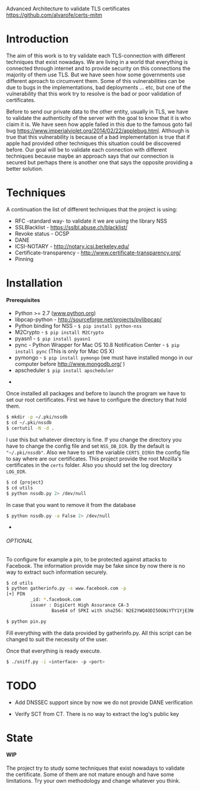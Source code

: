 Advanced Architecture to validate TLS certificates
<https://github.com/alvarofe/certs-mitm>

Introduction
============

The aim of this work is to try validate each TLS-connection with different techniques that exist nowadays. We are living in a world that everything is connected through internet and to provide security on this connections the majority of them use TLS. But we have seen how some governments use different aproach to circumvent them. Some of this vulnerabilities can be due to bugs in the implementations, bad deployments ... etc, but one of the vulnerability that this work try to resolve is the bad or poor validation of certificates.

Before to send our private data to the other entity, usually in TLS, we have to validate the authenticity of the server with the goal to know that it is who claim it is. We have seen how apple failed in this due to the famous goto fail bug  <https://www.imperialviolet.org/2014/02/22/applebug.html>. Although is true that this vulnerability is because of a bad implementation is true that if apple had provided other techniques this situation could be discovered before. Our goal will be to validate each connection with different techniques because maybe an approach says that our connection is secured but perhaps there is another one that says the opposite providing a better solution.

Techniques
==========

A continuation the list of different techniques that the project is using:

* RFC -standard way- to validate it we are using the library NSS
* SSLBlacklist - <https://sslbl.abuse.ch/blacklist/>
* Revoke status - OCSP
* DANE
* ICSI-NOTARY - <http://notary.icsi.berkeley.edu/>
* Certificate-transparency - <http://www.certificate-transparency.org/>
* Pinning


Installation
============


#### Prerequisites



  * Python >= 2.7 (www.python.org)
  * libpcap-python - <http://sourceforge.net/projects/pylibpcap/>
  * Python binding for NSS - `$ pip install python-nss`
  * M2Crypto - `$ pip install M2Crypto`
  * pyasn1 - `$ pip install pyasn1`
  * pync - Python Wrapper for Mac OS 10.8 Notification Center - `$ pip install pync` (This is only for Mac OS X)
  * pymongo - `$ pip install pymongo` (we must have installed mongo in our computer before <http://www.mongodb.org/> )
  * apscheduler `$ pip install apscheduler`

-
Once installed all packages and before to launch the program we have to set our root certificates. First we have to configure the directory that hold them.

```bash
$ mkdir -p ~/.pki/nssdb
$ cd ~/.pki/nssdb
$ certutil -N -d .
```
I use this but whatever directory is fine. If you change the directory you have to change the config file and set `NSS_DB_DIR`. By the default is `"~/.pki/nssdb"`. Also we have to set the variable `CERTS_DIR`in the config file to say where are our certificates. This project provide the root Mozilla's certificates in the `certs` folder. Also you should set the log directory `LOG_DIR`.

```bash
$ cd {project}
$ cd utils
$ python nssdb.py 2> /dev/null
```

In case that you want to remove it from the database

```bash
$ python nssdb.py -a False 2> /dev/null
```

-
###### OPTIONAL

To configure for example a pin, to be protected against attacks to Facebook. The information provide may be fake since by now there is no way to extract such information securely.

```bash
$ cd utils
$ python gatherinfo.py -s www.facebook.com -p
[+] PIN
         _id: *.facebook.com
         issuer : DigiCert High Assurance CA-3
                 Base64 of SPKI with sha256: N2E2YWQ4ODI5OGNiYTY1YjE3NmJhM2E3YWIyNWVlOGY5MDYwNDAzM2RhNmE5OGFjMDc5NTlmNTY2ZmEzYWM1NA==

$ python pin.py
```

Fill everything with the data provided by gatherinfo.py. All this script can be changed to suit the necessity of the user.

Once that everything is ready execute.

```bash
$ ./sniff.py -i <interface> -p <port>
```


TODO
====

+ Add DNSSEC support since by now we do not provide DANE verification

+ Verify SCT from CT. There is no way to extract the log's public key

State
=====
#### WIP
The project try to study some techniques that exist nowadays to validate the certificate. Some of them are not mature enough and have some limitations. Try your own methodology and change whatever you think.
